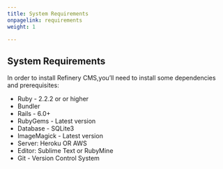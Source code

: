 ```yaml
---
title: System Requirements
onpagelink: requirements
weight: 1

---
```


System Requirements
-------------------

In order to install Refinery CMS,you’ll need to install some dependencies and prerequisites:

- Ruby - 2.2.2 or or higher
- Bundler
- Rails - 6.0+
- RubyGems - Latest version
- Database - SQLite3
- ImageMagick - Latest version
- Server: Heroku OR AWS
- Editor: Sublime Text or RubyMine
- Git - Version Control System
 